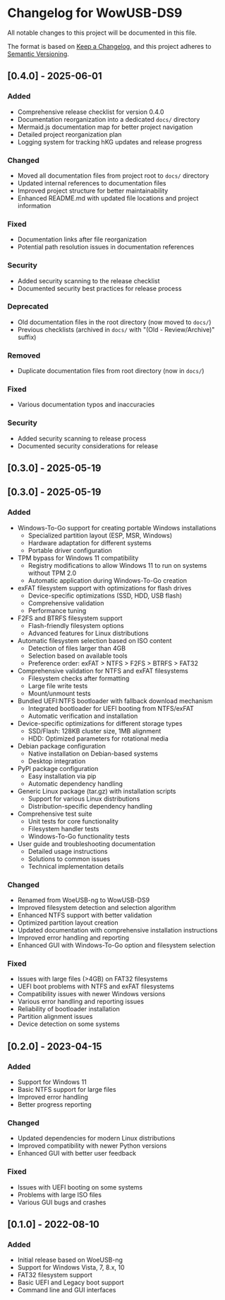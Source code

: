 # Changelog for WowUSB-DS9

All notable changes to this project will be documented in this file.

The format is based on [Keep a Changelog](https://keepachangelog.com/en/1.0.0/),
and this project adheres to [Semantic Versioning](https://semver.org/spec/v2.0.0.html).

## [0.4.0] - 2025-06-01

### Added
- Comprehensive release checklist for version 0.4.0
- Documentation reorganization into a dedicated `docs/` directory
- Mermaid.js documentation map for better project navigation
- Detailed project reorganization plan
- Logging system for tracking hKG updates and release progress

### Changed
- Moved all documentation files from project root to `docs/` directory
- Updated internal references to documentation files
- Improved project structure for better maintainability
- Enhanced README.md with updated file locations and project information

### Fixed
- Documentation links after file reorganization
- Potential path resolution issues in documentation references

### Security
- Added security scanning to the release checklist
- Documented security best practices for release process

### Deprecated
- Old documentation files in the root directory (now moved to `docs/`)
- Previous checklists (archived in `docs/` with "(Old - Review/Archive)" suffix)

### Removed
- Duplicate documentation files from root directory (now in `docs/`)
  
### Fixed
- Various documentation typos and inaccuracies

### Security
- Added security scanning to release process
- Documented security considerations for release

## [0.3.0] - 2025-05-19

## [0.3.0] - 2025-05-19

### Added
- Windows-To-Go support for creating portable Windows installations
  - Specialized partition layout (ESP, MSR, Windows)
  - Hardware adaptation for different systems
  - Portable driver configuration
- TPM bypass for Windows 11 compatibility
  - Registry modifications to allow Windows 11 to run on systems without TPM 2.0
  - Automatic application during Windows-To-Go creation
- exFAT filesystem support with optimizations for flash drives
  - Device-specific optimizations (SSD, HDD, USB flash)
  - Comprehensive validation
  - Performance tuning
- F2FS and BTRFS filesystem support
  - Flash-friendly filesystem options
  - Advanced features for Linux distributions
- Automatic filesystem selection based on ISO content
  - Detection of files larger than 4GB
  - Selection based on available tools
  - Preference order: exFAT > NTFS > F2FS > BTRFS > FAT32
- Comprehensive validation for NTFS and exFAT filesystems
  - Filesystem checks after formatting
  - Large file write tests
  - Mount/unmount tests
- Bundled UEFI:NTFS bootloader with fallback download mechanism
  - Integrated bootloader for UEFI booting from NTFS/exFAT
  - Automatic verification and installation
- Device-specific optimizations for different storage types
  - SSD/Flash: 128KB cluster size, 1MB alignment
  - HDD: Optimized parameters for rotational media
- Debian package configuration
  - Native installation on Debian-based systems
  - Desktop integration
- PyPI package configuration
  - Easy installation via pip
  - Automatic dependency handling
- Generic Linux package (tar.gz) with installation scripts
  - Support for various Linux distributions
  - Distribution-specific dependency handling
- Comprehensive test suite
  - Unit tests for core functionality
  - Filesystem handler tests
  - Windows-To-Go functionality tests
- User guide and troubleshooting documentation
  - Detailed usage instructions
  - Solutions to common issues
  - Technical implementation details

### Changed
- Renamed from WoeUSB-ng to WowUSB-DS9
- Improved filesystem detection and selection algorithm
- Enhanced NTFS support with better validation
- Optimized partition layout creation
- Updated documentation with comprehensive installation instructions
- Improved error handling and reporting
- Enhanced GUI with Windows-To-Go option and filesystem selection

### Fixed
- Issues with large files (>4GB) on FAT32 filesystems
- UEFI boot problems with NTFS and exFAT filesystems
- Compatibility issues with newer Windows versions
- Various error handling and reporting issues
- Reliability of bootloader installation
- Partition alignment issues
- Device detection on some systems

## [0.2.0] - 2023-04-15

### Added
- Support for Windows 11
- Basic NTFS support for large files
- Improved error handling
- Better progress reporting

### Changed
- Updated dependencies for modern Linux distributions
- Improved compatibility with newer Python versions
- Enhanced GUI with better user feedback

### Fixed
- Issues with UEFI booting on some systems
- Problems with large ISO files
- Various GUI bugs and crashes

## [0.1.0] - 2022-08-10

### Added
- Initial release based on WoeUSB-ng
- Support for Windows Vista, 7, 8.x, 10
- FAT32 filesystem support
- Basic UEFI and Legacy boot support
- Command line and GUI interfaces
